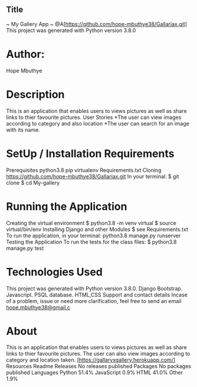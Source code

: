 ## Title
~ My Gallery App ~
@A[https://github.com/hope-mbuthye38/Gallariax.git] This project was generated with Python version 3.8.0

# Author:
Hope Mbuthye

 # Description
This is an application that enables users to views pictures as well as share links to thier favourite pictures. User Stories
*The user can view images according to category and also location *The user can search for an image with its name.

 # SetUp / Installation Requirements
Prerequisites
python3.8
pip
virtualenv
Requirements.txt
Cloning https://github.com/hope-mbuthye38/Gallariax.git
In your terminal:
  $ git clone 
  $ cd My-gallery

 # Running the Application
Creating the virtual environment
$ python3.8 -m venv virtual
$ source virtual/bin/env
Installing Django and other Modules
  $ see Requirements.txt
To run the application, in your terminal:
  python3.8 manage.py runserver
Testing the Application
To run the tests for the class files:
  $ python3.8 manage.py test

 # Technologies Used
This project was generated with
Python version 3.8.0.
Django
Bootstrap.
Javascript.
PSQL database.
HTML,CSS
Support and contact details
Incase of a problem, issue or need more clarification, feel free to send an email hope.mbuthye38@gmail.c
# About
This is an application that enables users to views pictures as well as share links to thier favourite pictures. The user can also view images according to category and location taken.
[https://gallaryxgallery.herokuapp.com/]
Resources
Readme
Releases
No releases published
Packages
No packages published
Languages
Python 51.4%
JavaScript 0.9%
HTML 41.0%
Other 1.9%
